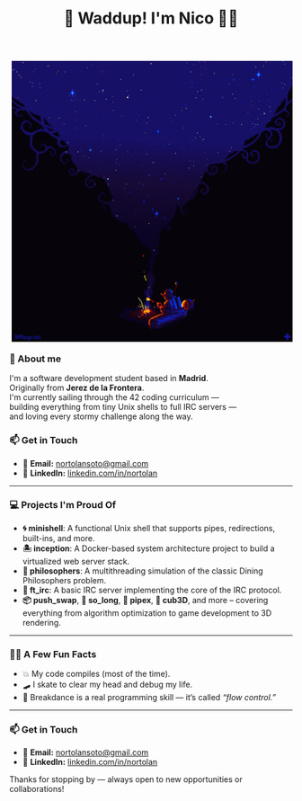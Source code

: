 <!--<span align="center">

# 🌺 Waddup! I'm Nico 🏴‍☠️ 
</span> <br><br>

<span align="left">

<img align="right" src=./media/212693.gif style="object-fit: cover; height: 500px; float: right;">

## 👋 About me

I'm a software development student based in **Madrid**.<br>
Originally from **Jerez de la Frontera**.<br>
I'm currently sailing through the 42 coding curriculum —<br>
building everything from tiny Unix shells to full IRC servers —<br>
and loving every stormy challenge along the way.<br>

## 📫 Get in Touch

- 📧 **Email:** nortolansoto@gmail.com  
- 💼 **LinkedIn:** [linkedin.com/in/nortolan](https://www.linkedin.com/in/nortolan/)

</span>
<br><br>

## 💻 Projects I'm Proud Of

- **🌀 minishell**: A functional Unix shell that supports pipes, redirections, built-ins, and more.
- **🏝️ inception**: A Docker-based system architecture project to build a virtualized web server stack.
- **🤔 philosophers**: A multithreading simulation of the classic Dining Philosophers problem.
- **📡 ft_irc**: A basic IRC server implementing the core of the IRC protocol.
- **📦 push_swap**, **🧱 so_long**, **🧪 pipex**, **🧠 cub3D**, and more – covering everything from algorithm optimization to game development to 3D rendering.

---

## 🏴‍☠️ A Few Fun Facts

- 💥 My code compiles (most of the time).
- 🛹 I skate to clear my head and debug my life.
- 🕺 Breakdance is a real programming skill — it’s called *“flow control.”*

---

## 📫 Get in Touch

- 📧 **Email:** nortolansoto@gmail.com  
- 💼 **LinkedIn:** [linkedin.com/in/nortolan](https://www.linkedin.com/in/nortolan/)

Thanks for stopping by — always open to new opportunities or collaborations!-->

<h1 align="center">🌺 Waddup! I'm Nico 🏴‍☠️</h1>

<br>

<div align="left">

<img align="right" src="./media/212693.gif" style="object-fit: cover; height: 500px; float: right; margin-left: 20px; margin-bottom: 20px;">

### <span style="display: inline-block; width: fit-content;">👋 About me</span>

I'm a software development student based in **Madrid**.  
Originally from **Jerez de la Frontera**.  
I'm currently sailing through the 42 coding curriculum —  
building everything from tiny Unix shells to full IRC servers —  
and loving every stormy challenge along the way.





### <span style="display: inline-block; width: fit-content;">📫 Get in Touch</span>

- 📧 **Email:** nortolansoto@gmail.com  
- 💼 **LinkedIn:** [linkedin.com/in/nortolan](https://www.linkedin.com/in/nortolan/)

</div>

---

### 💻 Projects I'm Proud Of

- **🌀 minishell**: A functional Unix shell that supports pipes, redirections, built-ins, and more.  
- **🏝️ inception**: A Docker-based system architecture project to build a virtualized web server stack.  
- **🤔 philosophers**: A multithreading simulation of the classic Dining Philosophers problem.  
- **📡 ft_irc**: A basic IRC server implementing the core of the IRC protocol.  
- **📦 push_swap**, **🧱 so_long**, **🧪 pipex**, **🧠 cub3D**, and more – covering everything from algorithm optimization to game development to 3D rendering.

---

### 🏴‍☠️ A Few Fun Facts

- 💥 My code compiles (most of the time).  
- 🛹 I skate to clear my head and debug my life.  
- 🕺 Breakdance is a real programming skill — it’s called *“flow control.”*

---

### 📫 Get in Touch

- 📧 **Email:** nortolansoto@gmail.com  
- 💼 **LinkedIn:** [linkedin.com/in/nortolan](https://www.linkedin.com/in/nortolan/)

Thanks for stopping by — always open to new opportunities or collaborations!
